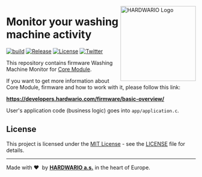 <a href="https://www.hardwario.com/"><img src="https://www.hardwario.com/ci/assets/hw-logo.svg" width="200" alt="HARDWARIO Logo" align="right"></a>

# Monitor your washing machine activity

[![build](https://github.com/hardwario/twr-radio-washing-machine-monitor/actions/workflows/main.yml/badge.svg)](https://github.com/hardwario/twr-radio-washing-machine-monitor/actions/workflows/main.yml)
[![Release](https://img.shields.io/github/release/bigclownprojects/bcf-radio-washing-machine-monitor.svg)](https://github.com/bigclownprojects/bcf-radio-washing-machine-monitor/releases)
[![License](https://img.shields.io/github/license/bigclownprojects/bcf-radio-washing-machine-monitor.svg)](https://github.com/bigclownprojects/bcf-radio-washing-machine-monitor/blob/master/LICENSE)
[![Twitter](https://img.shields.io/twitter/follow/hardwario_en.svg?style=social&label=Follow)](https://twitter.com/hardwario_en)

This repository contains firmware Washing Machine Monitor for [Core Module](https://shop.bigclown.com/core-module).

If you want to get more information about Core Module, firmware and how to work with it, please follow this link:

**https://developers.hardwario.com/firmware/basic-overview/**

User's application code (business logic) goes into `app/application.c`.

## License

This project is licensed under the [MIT License](https://opensource.org/licenses/MIT/) - see the [LICENSE](LICENSE) file for details.

---

Made with &#x2764;&nbsp; by [**HARDWARIO a.s.**](https://www.hardwario.com/) in the heart of Europe.
